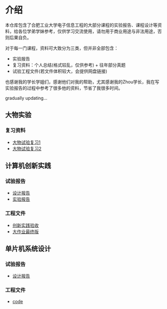 # 介绍
本仓库包含了合肥工业大学电子信息工程的大部分课程的实验报告、课程设计等资料，给各位学弟学妹参考，仅供学习交流使用，请勿用于商业用途与非法用途，否则后果自负。

对于每一门课程，资料可大致分为三类，但并非全部包含：
- 实验报告
- 复习资料：个人总结(格式较乱，仅供参考) + 往年部分真题
- 试验工程文件(若文件体积较大，会提供网盘链接)

也感谢我的学长学姐们，感谢他们对我的帮助，尤其感谢我的Zhou学长，我在写实验报告的过程中参考了很多他的资料，节省了我很多时间。

gradually updating...

## 大物实验
### 复习资料
- [大物试验复习1](./content/大物实验/大物实验复习1.pdf)
- [大物试验复习2](./content/大物实验/大物实验复习2.pdf)

## 计算机创新实践
### 试验报告
- [设计报告](./content/2-计算机创新实践/设计报告.pdf)
- [实验报告](./content/2-计算机创新实践/实验报告.pdf)

### 工程文件
- [创新实践验收](./content/2-计算机创新实践/创新实践验收.7z)
- [大作业最终版](./content/2-计算机创新实践/大作业最终版.7z)

## 单片机系统设计
### 试验报告
- [设计报告](./content/3-单片机系统设计/设计报告.pdf)

### 工程文件
- [code](./content/3-单片机系统设计/code.7z)